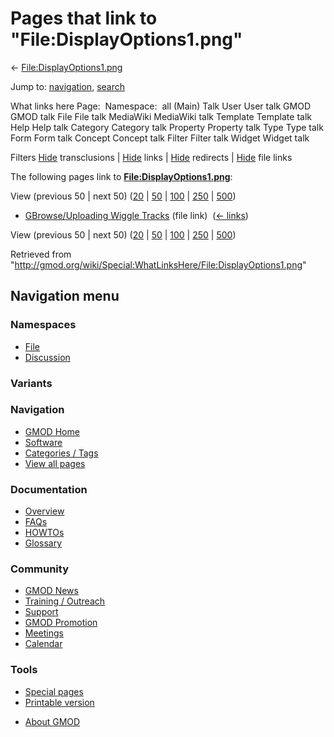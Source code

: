 <div id="mw-page-base" class="noprint">

</div>

<div id="mw-head-base" class="noprint">

</div>

<div id="content" class="mw-body" role="main">

<span id="top"></span>

<div id="mw-js-message" style="display:none;">

</div>



# <span dir="auto">Pages that link to "File:DisplayOptions1.png"</span>

<div id="bodyContent">

<div id="contentSub">

←
[File:DisplayOptions1.png](/wiki/File:DisplayOptions1.png "File:DisplayOptions1.png")

</div>

<div id="jump-to-nav" class="mw-jump">

Jump to: [navigation](#mw-navigation), [search](#p-search)

</div>

<div id="mw-content-text">

What links here Page:  Namespace:  all (Main) Talk User User talk GMOD
GMOD talk File File talk MediaWiki MediaWiki talk Template Template talk
Help Help talk Category Category talk Property Property talk Type Type
talk Form Form talk Concept Concept talk Filter Filter talk Widget
Widget talk

Filters
[Hide](/mediawiki/index.php?title=Special:WhatLinksHere/File:DisplayOptions1.png&hidetrans=1 "Special:WhatLinksHere/File:DisplayOptions1.png")
transclusions \|
[Hide](/mediawiki/index.php?title=Special:WhatLinksHere/File:DisplayOptions1.png&hidelinks=1 "Special:WhatLinksHere/File:DisplayOptions1.png")
links \|
[Hide](/mediawiki/index.php?title=Special:WhatLinksHere/File:DisplayOptions1.png&hideredirs=1 "Special:WhatLinksHere/File:DisplayOptions1.png")
redirects \|
[Hide](/mediawiki/index.php?title=Special:WhatLinksHere/File:DisplayOptions1.png&hideimages=1 "Special:WhatLinksHere/File:DisplayOptions1.png")
file links

The following pages link to
**[File:DisplayOptions1.png](/wiki/File:DisplayOptions1.png "File:DisplayOptions1.png")**:

View (previous 50 \| next 50)
([20](/mediawiki/index.php?title=Special:WhatLinksHere/File:DisplayOptions1.png&limit=20 "Special:WhatLinksHere/File:DisplayOptions1.png")
\|
[50](/mediawiki/index.php?title=Special:WhatLinksHere/File:DisplayOptions1.png&limit=50 "Special:WhatLinksHere/File:DisplayOptions1.png")
\|
[100](/mediawiki/index.php?title=Special:WhatLinksHere/File:DisplayOptions1.png&limit=100 "Special:WhatLinksHere/File:DisplayOptions1.png")
\|
[250](/mediawiki/index.php?title=Special:WhatLinksHere/File:DisplayOptions1.png&limit=250 "Special:WhatLinksHere/File:DisplayOptions1.png")
\|
[500](/mediawiki/index.php?title=Special:WhatLinksHere/File:DisplayOptions1.png&limit=500 "Special:WhatLinksHere/File:DisplayOptions1.png"))

- [GBrowse/Uploading Wiggle
  Tracks](/wiki/GBrowse/Uploading_Wiggle_Tracks "GBrowse/Uploading Wiggle Tracks")
  (file link) ‎ <span class="mw-whatlinkshere-tools">([←
  links](/mediawiki/index.php?title=Special:WhatLinksHere&target=GBrowse%2FUploading+Wiggle+Tracks "Special:WhatLinksHere"))</span>

View (previous 50 \| next 50)
([20](/mediawiki/index.php?title=Special:WhatLinksHere/File:DisplayOptions1.png&limit=20 "Special:WhatLinksHere/File:DisplayOptions1.png")
\|
[50](/mediawiki/index.php?title=Special:WhatLinksHere/File:DisplayOptions1.png&limit=50 "Special:WhatLinksHere/File:DisplayOptions1.png")
\|
[100](/mediawiki/index.php?title=Special:WhatLinksHere/File:DisplayOptions1.png&limit=100 "Special:WhatLinksHere/File:DisplayOptions1.png")
\|
[250](/mediawiki/index.php?title=Special:WhatLinksHere/File:DisplayOptions1.png&limit=250 "Special:WhatLinksHere/File:DisplayOptions1.png")
\|
[500](/mediawiki/index.php?title=Special:WhatLinksHere/File:DisplayOptions1.png&limit=500 "Special:WhatLinksHere/File:DisplayOptions1.png"))

</div>

<div class="printfooter">

Retrieved from
"<http://gmod.org/wiki/Special:WhatLinksHere/File:DisplayOptions1.png>"

</div>

<div id="catlinks" class="catlinks catlinks-allhidden">

</div>

<div class="visualClear">

</div>

</div>

</div>

<div id="mw-navigation">

## Navigation menu

<div id="mw-head">



<div id="left-navigation">

<div id="p-namespaces" class="vectorTabs" role="navigation"
aria-labelledby="p-namespaces-label">

### Namespaces

- <span id="ca-nstab-image"><a href="/wiki/File:DisplayOptions1.png" accesskey="c"
  title="View the file page [c]">File</a></span>
- <span id="ca-talk"><a
  href="/mediawiki/index.php?title=File_talk:DisplayOptions1.png&amp;action=edit&amp;redlink=1"
  accesskey="t"
  title="Discussion about the content page [t]">Discussion</a></span>

</div>

<div id="p-variants" class="vectorMenu emptyPortlet" role="navigation"
aria-labelledby="p-variants-label">

### 

### Variants[](#)

<div class="menu">

</div>

</div>

</div>





</div>

</div>

</div>

<div id="mw-panel">

<div id="p-logo" role="banner">

<a href="/wiki/Main_Page"
style="background-image: url(http://gmod.org/images/GMOD-cogs.png);"
title="Visit the main page"></a>

</div>

<div id="p-Navigation" class="portal" role="navigation"
aria-labelledby="p-Navigation-label">

### Navigation

<div class="body">

- <span id="n-GMOD-Home">[GMOD Home](/wiki/Main_Page)</span>
- <span id="n-Software">[Software](/wiki/GMOD_Components)</span>
- <span id="n-Categories-.2F-Tags">[Categories /
  Tags](/wiki/Categories)</span>
- <span id="n-View-all-pages">[View all
  pages](/wiki/Special:AllPages)</span>

</div>

</div>

<div id="p-Documentation" class="portal" role="navigation"
aria-labelledby="p-Documentation-label">

### Documentation

<div class="body">

- <span id="n-Overview">[Overview](/wiki/Overview)</span>
- <span id="n-FAQs">[FAQs](/wiki/Category:FAQ)</span>
- <span id="n-HOWTOs">[HOWTOs](/wiki/Category:HOWTO)</span>
- <span id="n-Glossary">[Glossary](/wiki/Glossary)</span>

</div>

</div>

<div id="p-Community" class="portal" role="navigation"
aria-labelledby="p-Community-label">

### Community

<div class="body">

- <span id="n-GMOD-News">[GMOD News](/wiki/GMOD_News)</span>
- <span id="n-Training-.2F-Outreach">[Training /
  Outreach](/wiki/Training_and_Outreach)</span>
- <span id="n-Support">[Support](/wiki/Support)</span>
- <span id="n-GMOD-Promotion">[GMOD
  Promotion](/wiki/GMOD_Promotion)</span>
- <span id="n-Meetings">[Meetings](/wiki/Meetings)</span>
- <span id="n-Calendar">[Calendar](/wiki/Calendar)</span>

</div>

</div>

<div id="p-tb" class="portal" role="navigation"
aria-labelledby="p-tb-label">

### Tools

<div class="body">

- <span id="t-specialpages"><a href="/wiki/Special:SpecialPages" accesskey="q"
  title="A list of all special pages [q]">Special pages</a></span>
- <span id="t-print"><a
  href="/mediawiki/index.php?title=Special:WhatLinksHere/File:DisplayOptions1.png&amp;printable=yes"
  rel="alternate" accesskey="p"
  title="Printable version of this page [p]">Printable version</a></span>

</div>

</div>

</div>

</div>

<div id="footer" role="contentinfo">

- <span id="footer-places-about">[About
  GMOD](/wiki/GMOD:About "GMOD:About")</span>

<!-- -->






</div>

